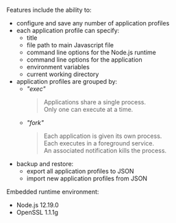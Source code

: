 Features include the ability to:

* configure and save any number of application profiles
* each application profile can specify:
  * title
  * file path to main Javascript file
  * command line options for the Node.js runtime
  * command line options for the application
  * environment variables
  * current working directory
* application profiles are grouped by:
  * _"exec"_
    > Applications share a single process.<br>
    > Only one can execute at a time.
  * _"fork"_
    > Each application is given its own process.<br>
    > Each executes in a foreground service.<br>
    > An associated notification kills the process.
* backup and restore:
  * export all application profiles to JSON
  * import new application profiles from JSON

Embedded runtime environment:

* Node.js 12.19.0
* OpenSSL 1.1.1g

